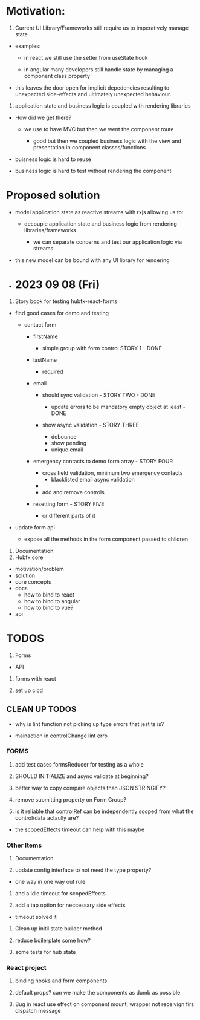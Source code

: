# Motivation:

1. Current UI Library/Frameworks still require us to imperatively manage state

- examples:

  - in react we still use the setter from useState hook

  - in angular many developers still handle state by managing a component class property

- this leaves the door open for implicit depedencies resulting to unexpected side-effects and ultimately unexpected behaviour.

1. application state and business logic is coupled with rendering libraries

- How did we get there?

  - we use to have MVC but then we went the component route

    - good but then we coupled business logic with the view and presentation in component classes/functions

- buisness logic is hard to reuse

- business logic is hard to test without rendering the component

# Proposed solution

- model application state as reactive streams with rxjs allowing us to:

  - decouple application state and business logic from rendering libraries/frameworks

    - we can separate concerns and test our application logic via streams

- this new model can be bound with any UI library for rendering

- # 2023 09 08 (Fri)

1. Story book for testing hubfx-react-forms

  - find good cases for demo and testing
    - contact form
      - firstName 
        - simple group with form control STORY 1 - DONE
      - lastName
        - required
      - email
        - should sync validation - STORY TWO - DONE
          - update errors to be mandatory empty object at least - DONE

        - show async validation - STORY THREE
          - debounce
          - show pending
          - unique email

      - emergency contacts to demo form array - STORY FOUR
        - cross field validation, minimum two emergency contacts
          - blacklisted email async validation
        - 
        - add and remove controls

      - resetting form - STORY FIVE
        - or different parts of it

  - update form api
    - expose all the methods in the form component passed to children
1. Documentation
  1. Hubfx core
  - motivation/problem
  - solution
  - core concepts
  - docs
    - how to bind to react
    - how to bind to angular
    - how to bind to vue?
  - api


# TODOS


1. Forms
  - API

1. forms with react

1. set up cicd

## CLEAN UP TODOS
- why is lint function not picking up type errors that jest ts is?

- mainaction in controlChange lint erro

### FORMS

1. add test cases formsReducer for testing as a whole

1. SHOULD INITIALIZE and async validate at beginning?

1. better way to copy compare objects than JSON STRINGIFY?

1. remove submitting property on Form Group?

1. is it reliable that controlRef can be independently scoped from what the control/data actaully are?

  - the scopedEffects timeout can help with this maybe

### Other Items
1. Documentation

1. update config interface to not need the type property?

  - one way in one way out rule

1. and a idle timeout for scopedEffects

1. add a tap option for neccessary side effects

- timeout solved it

1. Clean up initil state builder method

1. reduce boilerplate some how?

1. some tests for hub state


### React project 

1. binding hooks and form components

1. default props? can we make the components as dumb as possible

1. Bug in react use effect on component mount, wrapper not receivign firs dispatch message
